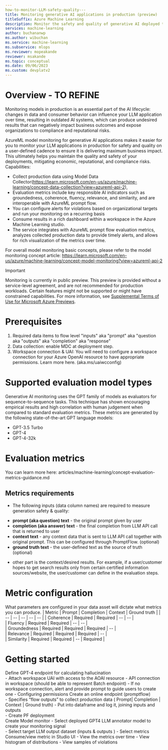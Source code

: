 ```yaml
---
how-to-monitor-LLM-safety-quality---
title: Monitoring generative AI applications in production (preview)
titleSuffix: Azure Machine Learning
description: Monitor the safety and quality of generative AI deployed to production on Azure Machine Learning.
services: machine-learning
author: buchananwp
ms.author: wibuchan
ms.service: machine-learning
ms.subservice: mlops
ms.reviewer: mopeakande
reviewer: msakande
ms.topic: conceptual
ms.date: 09/06/2023
ms.custom: devplatv2
---
```


# Overview - TO REFINE
Monitoring models in production is an essential part of the AI lifecycle: changes in data and consumer behavior can influence your LLM application over time, resulting in outdated AI systems, which can produce undesired results that can negatively impact business outcomes and expose organizations to compliance and reputational risks. 

AzureML model monitoring for generative AI applications makes it easier for you to monitor your LLM applications in production for safety and quality on a user-defined cadence to ensure it is delivering maximum business impact. This ultimately helps you maintain the quality and safety of your deployments, mitigating economic, reputational, and compliance risks. Capabilities: 
- Collect production data using Model Data Collector(https://learn.microsoft.com/en-us/azure/machine-learning/concept-data-collection?view=azureml-api-2), 
- Evaluation metrics include key responsible AI indicators such as groundedness, coherence, fluency, relevance, and similarity, and are interoperable with AzureML prompt flow. ​
- You can configure alerts for violations based on organizational targets and run your monitoring on a recurring basis
- Consume results in a rich dashboard within a workspace in the Azure Machine Learning studio.
- The service integrates with AzureML prompt flow evaluation metrics, analyzes collected production data to provide timely alerts, and allows for rich visualization of the metrics over time. ​

For overall model monitoring basic concepts, please refer to the model monitoring concept article: https://learn.microsoft.com/en-us/azure/machine-learning/concept-model-monitoring?view=azureml-api-2

> [!IMPORTANT]
> Monitoring is currently in public preview. This preview is provided without a service-level agreement, and are not recommended for production workloads. Certain features might not be supported or might have constrained capabilities.
> For more information, see [Supplemental Terms of Use for Microsoft Azure Previews](https://azure.microsoft.com/support/legal/preview-supplemental-terms/).


# Prerequisites 
1. Required data items to flow level "inputs" aka "prompt" aka "question aka "outputs" aka "completion" aka "response"
1. Data collection: enable MDC at deployment step.
1. Workspace connection & UAI: You will need to configure a workspace connection for your Azure OpenAI resource to have appropriate permissions. Learn more here.
(aka.ms/uaiwcconfig)

# Supported evaluation model types
Generative AI monitoring uses the GPT family of models as evaluators for sequence-to-sequence tasks. This technique has shown encouraging empirical results and high correlation with human judgement when compared to standard evaluation metrics. These metrics are generated by the following state-of-the-art GPT language models: 
- GPT-3.5 Turbo
- GPT-4
- GPT-4-32k  

# Evaluation metrics 
You can learn more here: articles/machine-learning/concept-evaluation-metrics-guidance.md

## Metrics requirements
- The following inputs (data column names) are required to measure generation safety & quality: 
* **prompt (aka question) text** - the original prompt given by user
* **completion (aka answer) text** - the final completion from LLM API call that is returned to user
* **context text** - any context data that is sent to LLM API call together with original prompt. This can be configured through PromptFlow. (optional)
* **ground truth text** - the user-defined text as the source of truth (optional)
- other part is the context/desired results.  For example, if a user/customer hopes to get search results only from certain certified information sources/website, the user/customer can define in the evaluation steps. 

# Metric configuration
What parameters are configured in your data asset will dictate what metrics you can produce. 
| Metric | Prompt  | Completion |  Context | Ground truth |
| -- | -- | -- | -- | -- | 
| Coherence  | Required | Required | -- |  -- |  
| Fluency | Required | Required | -- | -- |  
| Groundedness | Required | Required | Required | -- |  
| Relevance | Required | Required | Required | -- |  
| Similarity | Required | Required | -- | Required |  

# Getting started
Define GPT-4 endpoint for calculating hallucination  
    - Attach workspace UAI with access to the AOAI resource 
    - API connection in workspace (should be able to represent Batch endpoint) 
    - If no workspace connection, alert and provide prompt to guide users to create one 
    - Configuring permissions
Create an online endpoint (promptflow)	  
    - Specifies “flow outputs” to collect production data ( Prompt| Completion | Context | Ground truth) 
    - Put into dataframe and log it, joining inputs and outputs  
    - Create PF deployment  
Create Model monitor 
    - Select deployed GPT4 LLM annotator model to create your monitoring signal  
    - Select target LLM output dataset (inputs & outputs ) 
    - Select metrics 
Consume/view metric in Studio UI 
    - View the metrics over time 
    - View histogram of distributions 
    - View samples of violations 